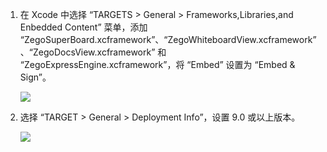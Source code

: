 1. 在 Xcode 中选择 “TARGETS > General > Frameworks,Libraries,and Enbedded Content” 菜单，添加 “ZegoSuperBoard.xcframework”、“ZegoWhiteboardView.xcframework”、“ZegoDocsView.xcframework” 和 “ZegoExpressEngine.xcframework”，将 “Embed” 设置为 “Embed & Sign”。
	
	![](/Pics/iOS/SuperBoard/embed_sign.png)

2. 选择 “TARGET > General > Deployment Info”，设置 9.0 或以上版本。
	
	![](/Pics/iOS/SuperBoard/set_ios_target.png)

